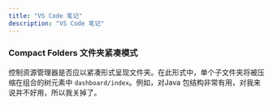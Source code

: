 ```yaml
---
title: "VS Code 笔记"
description: "VS Code 笔记"
---
```


### Compact Folders 文件夹紧凑模式

控制资源管理器是否应以紧凑形式呈现文件夹。在此形式中，单个子文件夹将被压缩在组合的树元素中 `dashboard/index`。例如，对Java 包结构非常有用，对我来说并不好用，所以我关掉了。


